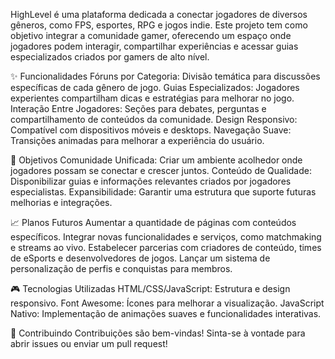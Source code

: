 HighLevel é uma plataforma dedicada a conectar jogadores de diversos gêneros, como FPS, esportes, RPG e jogos indie. Este projeto tem como objetivo integrar a comunidade gamer, oferecendo um espaço onde jogadores podem interagir, compartilhar experiências e acessar guias especializados criados por gamers de alto nível.

✨ Funcionalidades
Fóruns por Categoria: Divisão temática para discussões específicas de cada gênero de jogo.
Guias Especializados: Jogadores experientes compartilham dicas e estratégias para melhorar no jogo.
Interação Entre Jogadores: Seções para debates, perguntas e compartilhamento de conteúdos da comunidade.
Design Responsivo: Compatível com dispositivos móveis e desktops.
Navegação Suave: Transições animadas para melhorar a experiência do usuário.

🚀 Objetivos
Comunidade Unificada: Criar um ambiente acolhedor onde jogadores possam se conectar e crescer juntos.
Conteúdo de Qualidade: Disponibilizar guias e informações relevantes criados por jogadores especialistas.
Expansibilidade: Garantir uma estrutura que suporte futuras melhorias e integrações.

📈 Planos Futuros
Aumentar a quantidade de páginas com conteúdos específicos.
Integrar novas funcionalidades e serviços, como matchmaking e streams ao vivo.
Estabelecer parcerias com criadores de conteúdo, times de eSports e desenvolvedores de jogos.
Lançar um sistema de personalização de perfis e conquistas para membros.

🎮 Tecnologias Utilizadas
HTML/CSS/JavaScript: Estrutura e design responsivo.
Font Awesome: Ícones para melhorar a visualização.
JavaScript Nativo: Implementação de animações suaves e funcionalidades interativas.

🧩 Contribuindo
Contribuições são bem-vindas! Sinta-se à vontade para abrir issues ou enviar um pull request!

